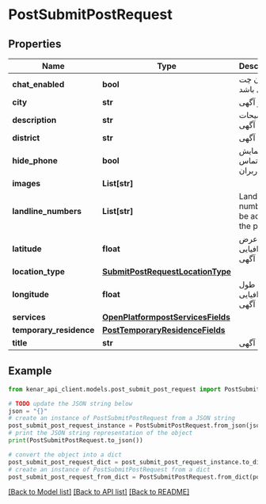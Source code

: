 # PostSubmitPostRequest


## Properties

Name | Type | Description | Notes
------------ | ------------- | ------------- | -------------
**chat_enabled** | **bool** | امکان چت فعال باشد | [optional] 
**city** | **str** | شهر آگهی | [optional] 
**description** | **str** | توضیحات آگهی | [optional] 
**district** | **str** | محله آگهی | [optional] 
**hide_phone** | **bool** | عدم نمایش شماره تماس به کاربران | [optional] 
**images** | **List[str]** |  | [optional] 
**landline_numbers** | **List[str]** | Landline numbers to be added to the post | [optional] 
**latitude** | **float** | عرض جغرافیایی آگهی | [optional] 
**location_type** | [**SubmitPostRequestLocationType**](SubmitPostRequestLocationType.md) |  | [optional] 
**longitude** | **float** | طول جغرافیایی آگهی | [optional] 
**services** | [**OpenPlatformpostServicesFields**](OpenPlatformpostServicesFields.md) |  | [optional] 
**temporary_residence** | [**PostTemporaryResidenceFields**](PostTemporaryResidenceFields.md) |  | [optional] 
**title** | **str** | عنوان آگهی | [optional] 

## Example

```python
from kenar_api_client.models.post_submit_post_request import PostSubmitPostRequest

# TODO update the JSON string below
json = "{}"
# create an instance of PostSubmitPostRequest from a JSON string
post_submit_post_request_instance = PostSubmitPostRequest.from_json(json)
# print the JSON string representation of the object
print(PostSubmitPostRequest.to_json())

# convert the object into a dict
post_submit_post_request_dict = post_submit_post_request_instance.to_dict()
# create an instance of PostSubmitPostRequest from a dict
post_submit_post_request_from_dict = PostSubmitPostRequest.from_dict(post_submit_post_request_dict)
```
[[Back to Model list]](../README.md#documentation-for-models) [[Back to API list]](../README.md#documentation-for-api-endpoints) [[Back to README]](../README.md)


